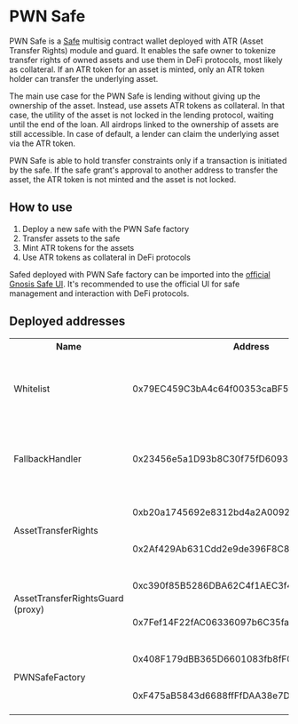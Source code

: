 # PWN Safe
PWN Safe is a [Safe](https://safe.global/) multisig contract wallet deployed with ATR (Asset Transfer Rights) module and guard. It enables the safe owner to tokenize transfer rights of owned assets and use them in DeFi protocols, most likely as collateral. If an ATR token for an asset is minted, only an ATR token holder can transfer the underlying asset.

The main use case for the PWN Safe is lending without giving up the ownership of the asset. Instead, use assets ATR tokens as collateral. In that case, the utility of the asset is not locked in the lending protocol, waiting until the end of the loan. All airdrops linked to the ownership of assets are still accessible. In case of default, a lender can claim the underlying asset via the ATR token.

PWN Safe is able to hold transfer constraints only if a transaction is initiated by the safe. If the safe grant's approval to another address to transfer the asset, the ATR token is not minted and the asset is not locked.

## How to use
1. Deploy a new safe with the PWN Safe factory
2. Transfer assets to the safe
3. Mint ATR tokens for the assets
4. Use ATR tokens as collateral in DeFi protocols

Safed deployed with PWN Safe factory can be imported into the [official Gnosis Safe UI](https://app.safe.global/). It's recommended to use the official UI for safe management and interaction with DeFi protocols.

## Deployed addresses
<table>
    <tr><th>Name</th><th>Address</th><th>Chain</th></tr>
	<tr>
		<td>Whitelist</td><td>0x79EC459C3bA4c64f00353caBF5fa179e059e2e1e</td><td><a href="https://etherscan.io/address/0x79EC459C3bA4c64f00353caBF5fa179e059e2e1e">Ethereum</a> <a href="https://polygonscan.com/address/0x79EC459C3bA4c64f00353caBF5fa179e059e2e1e">Polygon</a> <a href="https://basescan.org/address/0x79EC459C3bA4c64f00353caBF5fa179e059e2e1e">Base</a> <a href="https://cronoscan.com/address/0x79EC459C3bA4c64f00353caBF5fa179e059e2e1e">Cronos</a> <a href="https://mantlescan.org/address/0x79EC459C3bA4c64f00353caBF5fa179e059e2e1e">Mantle</a> <a href="https://goerli.etherscan.io/address/0x79EC459C3bA4c64f00353caBF5fa179e059e2e1e">Goerli</a></td>
	</tr>
	<tr>
		<td>FallbackHandler</td><td>0x23456e5a1D93b8C30f75fD60936DC21c0649480D</td><td><a href="https://etherscan.io/address/0x23456e5a1D93b8C30f75fD60936DC21c0649480D">Ethereum</a> <a href="https://polygonscan.com/address/0x23456e5a1D93b8C30f75fD60936DC21c0649480D">Polygon</a> <a href="https://basescan.org/address/0x23456e5a1D93b8C30f75fD60936DC21c0649480D">Base</a> <a href="https://cronoscan.com/address/0x23456e5a1D93b8C30f75fD60936DC21c0649480D">Cronos</a> <a href="https://mantlescan.org/address/0x23456e5a1D93b8C30f75fD60936DC21c0649480D">Mantle</a> <a href="https://goerli.etherscan.io/address/0x23456e5a1D93b8C30f75fD60936DC21c0649480D">Goerli</a></td>
	</tr>
	<tr>
		<td rowspan=2>AssetTransferRights</td><td>0xb20a1745692e8312bd4a2A0092b887526e547F9D</td><td><a href="https://etherscan.io/address/0xb20a1745692e8312bd4a2A0092b887526e547F9D">Ethereum</a> <a href="https://polygonscan.com/address/0xb20a1745692e8312bd4a2A0092b887526e547F9D">Polygon</a> <a href="https://goerli.etherscan.io/address/0xb20a1745692e8312bd4a2A0092b887526e547F9D">Goerli</a></td>
	</tr>
	<tr>
		<td>0x2Af429Ab631Cdd2e9de396F8C838d7ad231E73EB</td><td><a href="https://basescan.org/address/0x2Af429Ab631Cdd2e9de396F8C838d7ad231E73EB">Base</a> <a href="https://cronoscan.com/address/0x2Af429Ab631Cdd2e9de396F8C838d7ad231E73EB">Cronos</a> <a href="https://mantlescan.org/address/0x2Af429Ab631Cdd2e9de396F8C838d7ad231E73EB">Mantle</a></td>
	</tr>
	<tr>
		<td rowspan=2>AssetTransferRightsGuard (proxy)</td><td>0xc390f85B5286DBA62C4f1AEC3f451b4267d594DA</td><td><a href="https://etherscan.io/address/0xc390f85B5286DBA62C4f1AEC3f451b4267d594DA">Ethereum</a> <a href="https://polygonscan.com/address/0xc390f85B5286DBA62C4f1AEC3f451b4267d594DA">Polygon</a> <a href="https://goerli.etherscan.io/address/0xc390f85B5286DBA62C4f1AEC3f451b4267d594DA">Goerli</a></td>
	</tr>
	<tr>
		<td>0x7Fef14F22fAC06336097b6C35faCA6359A77eb14</td><td><a href="https://basescan.org/address/0x7Fef14F22fAC06336097b6C35faCA6359A77eb14">Base</a> <a href="https://cronoscan.com/address/0x7Fef14F22fAC06336097b6C35faCA6359A77eb14">Cronos</a> <a href="https://mantlescan.org/address/0x7Fef14F22fAC06336097b6C35faCA6359A77eb14">Mantle</a></td>
	</tr>
	<tr>
		<td rowspan=2>PWNSafeFactory</td><td>0x408F179dBB365D6601083fb8fF01ff0E1C66AE28</td><td><a href="https://etherscan.io/address/0x408F179dBB365D6601083fb8fF01ff0E1C66AE28">Ethereum</a> <a href="https://polygonscan.com/address/0x408F179dBB365D6601083fb8fF01ff0E1C66AE28">Polygon</a> <a href="https://goerli.etherscan.io/address/0x408F179dBB365D6601083fb8fF01ff0E1C66AE28">Goerli</a></td>
	</tr>
	<tr>
		<td>0xF475aB5843d6688ffFfDAA38e7DEFeAFAc9d9284</td><td><a href="https://basescan.org/address/0xF475aB5843d6688ffFfDAA38e7DEFeAFAc9d9284">Base</a> <a href="https://cronoscan.com/address/0xF475aB5843d6688ffFfDAA38e7DEFeAFAc9d9284">Cronos</a> <a href="https://mantlescan.org/address/0xF475aB5843d6688ffFfDAA38e7DEFeAFAc9d9284">Mantle</a></td>
	</tr>
</table>
